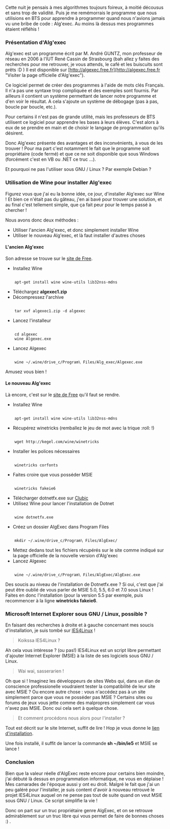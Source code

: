 Cette nuit je pensais à mes algorithmes toujours foireux, à moitié décousus et sans trop de validité. Puis je me remémorrais le programme que nous utilisions en BTS pour apprendre à programmer quand nous n'avions jamais vu une bribe de code : Alg'exec. Au moins là dessus mes programmes étaient réfléhis !

### Présentation d'Alg'exec

Alg'exec est un programme écrit par M. André GUNTZ, mon professeur de réseau en 2006 à l'IUT René Cassin de Strasbourg (bah allez y faites des recherches pour me retrouver, je vous attends, le café et les buiscuits sont prêts :D ) Il est disponible sur [http://algexec.free.fr](http://algexec.free.fr "Visiter la page officielle d'Alg'exec").

Ce logiciel permet de créer des programmes à l'aide de mots clés Français. Il n'a pas une syntaxe trop compliquée et des exemples sont fournis. Par ailleurs il contient un système permettant de lancer notre programme et d'en voir le résultat. A cela s'ajoute un système de débogage (pas à pas, boucle par boucle, etc.).

Pour certains il n'est pas de grande utilité, mais les professeurs de BTS utilisent ce logiciel pour apprendre les bases à leurs élèves. C'est alors à eux de se prendre en main et de choisir le langage de programmation qu'ils désirent.

Donc Alg'exec présente des avantages et des inconvénients, à vous de les trouver ! Pour ma part c'est notamment le fait que le programme soit propriétaire (code fermé) et que ce ne soit disponible que sous Windows (forcément c'est en VB ou .NET ce truc ...).

Et pourquoi ne pas l'utiliser sous GNU / Linux ? Par exemple Debian ?

### Utilisation de Wine pour installer Alg'exec

Figurez vous que j'ai eu la bonne idée, ce jour, d'installer Alg'exec sur Wine ! Et bien ce n'était pas du gâteau, j'en ai bavé pour trouver une solution, et au final c'est tellement simple, que ça fait peur pour le temps passé à chercher !

Nous avons donc deux méthodes : 

  * Utiliser l'ancien Alg'exec, et donc simplement installer Wine
  * Utiliser le nouveau Alg'exec, et là faut installer d'autres choses

#### L'ancien Alg'exec

Son adresse se trouve sur le [site de Free](http://algexec.free.fr/anc_vers/anc_vers.html "Lire la page de l'ancien Alg'exec").

  * Installez Wine
<pre><code>
	apt-get install wine wine-utils lib32nss-mdns
</code></pre>

  * Téléchargez **algexec1.zip**
  * Décompressez l'archive
<pre><code>
	tar xvf algexec1.zip -d algexec
</code></pre>
  * Lancez l'installeur
<pre><code>
	cd algexec
	wine Algexec.exe
</code></pre>
  * Lancez Algexec
<pre><code>
	wine ~/.wine/drive_c/Program\ Files/Alg_exec/Algexec.exe
</code></pre>
Amusez vous bien !

#### Le nouveau Alg'exec

Là encore, c'est sur le [site de Free](http://algexec.free.fr/nou_vers/nou_vers.html "Se rendre sur la page de la nouvelle version d'Algexec") qu'il faut se rendre.

  * Installez Wine
<pre><code>
	apt-get install wine wine-utils lib32nss-mdns
</code></pre>
  * Récupérez winetricks (remballez le jeu de mot avec la trique :roll: !)
<pre><code>
	wget http://kegel.com/wine/winetricks
</code></pre>
  * Installer les polices nécessaires
<pre><code>
	winetricks corfonts
</code></pre>
  * Faites croire que vous posséder MSIE
<pre><code>
	winetricks fakeie6
</code></pre>
  * Télécharger dotnetfx.exe sur [Clubic](http://www.clubic.com/lancer-le-telechargement-23052-0-microsoft-net-framework.html "Se rendre sur la page de téléchargement de Microsoft .NET Framework 2.0 sur clubic")
  * Utilisez Wine pour lancer l'installation de Dotnet
<pre><code>
	wine dotnetfx.exe
</code></pre>
  * Créez un dossier AlgExec dans Program Files
<pre><code>
	mkdir ~/.wine/drive_c/Program\ Files/AlgExec/
</code></pre>
  * Mettez dedans tout les fichiers récupérés sur le site comme indiqué sur la page officielle de la nouvelle version d'Alg'exec
  * Lancez Algexec
<pre><code>
	wine ~/.wine/drive_c/Program\ Files/AlgExec/AlgExec.exe
</code></pre>
Des soucis au niveau de l'installation de Dotnetfx.exe ? Si oui, c'est que j'ai peut être oublié de vous parler de MSIE 5.0, 5.5, 6.0 et 7.0 sous Linux ! Faites en donc l'installation (pour la version 5.5 par exemple, puis recommencer à la ligne **winetricks fakeie6**.

### Microsoft Internet Explorer sous GNU / Linux, possible ?

En faisant des recherches à droite et à gauche concernant mes soucis d'installation, je suis tombé sur [IES4Linux](http://www.tatanka.com.br/ies4linux/page/Fr/Page_D%27Accueil "Page officiel de IES4Linux") !

> Koikssa IES4Linux ?

Ah cela vous intéresse ? (ou pas!) IES4Linux est un script libre permettant d'ajouter Internet Explorer (MSIE) à la liste de ses logiciels sous GNU / Linux.

> Wai wai, sasserarien !

Oh que si ! Imaginez les développeurs de sites Webs qui, dans un élan de conscience professionelle voudraient tester la compatibilité de leur site avec MSIE ? Ou encore autre chose : vous n'accédez pas à un site simplement parce que vous ne posséder pas MSIE ? Certains sites ou forums de jeux vous jette comme des malpropres simplement car vous n'avez pas MSIE. Donc oui cela sert à quelque chose.

> Et comment procédons nous alors pour l'installer ?

Tout est décrit sur le site Internet, suffit de lire ! Hop je vous donne le [lien d'installation](http://www.tatanka.com.br/ies4linux/page/Fr/Installation "Se rendre sur la documentation pour installer IES4Linux").

Une fois installé, il suffit de lancer la commande **sh ~/bin/ie5** et MSIE se lance !

### Conclusion

Bien que la valeur réelle d'AlgExec reste encore pour certains bien moindre, j'ai débuté là dessus en programmation informatique, ne vous en déplaise ! Mes camarades de l'époque aussi y ont eu droit. Malgré le fait que j'ai un peu galéré pour l'installer, je suis content d'avoir à nouveau retrouvé le projet IES4Linux auquel on ne pense pas tout de suite quand on veut MSIE sous GNU / Linux. Ce script simplifie la vie !

Donc on part sur un truc propriétaire genre AlgExec, et on se retrouve admirablement sur un truc libre qui vous permet de faire de bonnes choses :) .
